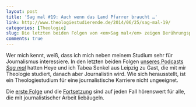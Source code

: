 ```yaml
---
layout: post
title: 'Sag mal #19: Auch wenn das Land Pfarrer braucht …'
link: http://www.theologiestudierende.de/2014/06/25/sag-mal-19/
categories: [Theologie]
slug: Die letzten beiden Folgen von <em>Sag mal</em> zeigen Berührungspunkte zwischen Theologie und Journalismus auf.
comments: true
---
```


Wer mich kennt, weiß, dass ich mich neben meinem Studium sehr für Journalismus interessiere. In den letzten beiden Folgen [unseres Podcasts *Sag mal*](http://www.theologiestudierende.de/category/sag-mal-der-podcast/) hatten Heye und ich Tabea Senkel aus Leipzig zu Gast, die mit mir Theologie studiert, danach aber Journalistin wird. Wie sich herausstellt, ist ein Theologiestudium für eine journalistische Karriere nicht ungeeignet.

Die [erste Folge](http://www.theologiestudierende.de/2014/06/25/sag-mal-18/) und die [Fortsetzung](http://www.theologiestudierende.de/2014/06/25/sag-mal-19/) sind auf jeden Fall hörenswert für alle, die mit journalistischer Arbeit liebäugeln.